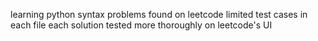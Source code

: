 learning python syntax 
problems found on leetcode 
limited test cases in each file
each solution tested more thoroughly on leetcode's UI